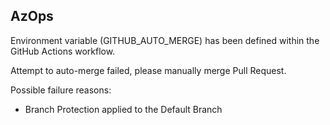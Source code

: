 ## AzOps

Environment variable (GITHUB_AUTO_MERGE) has been defined within the GitHub Actions workflow.

Attempt to auto-merge failed, please manually merge Pull Request.

Possible failure reasons:

- Branch Protection applied to the Default Branch
